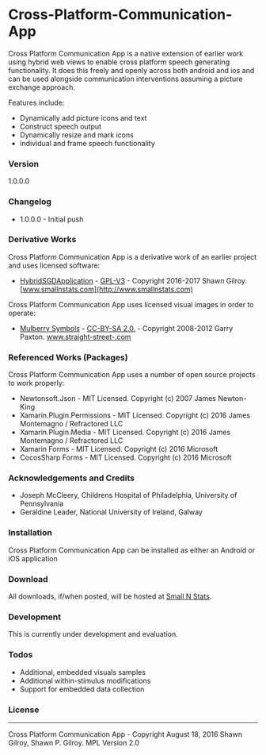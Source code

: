 # Cross-Platform-Communication-App
Cross Platform Communication App is a native extension of earlier work using hybrid web views to enable cross platform speech generating functionality.  It does this freely and openly across both android and ios and can be used alongside communication interventions assuming a picture exchange approach. 

Features include:
  - Dynamically add picture icons and text
  - Construct speech output
  - Dynamically resize and mark icons
  - individual and frame speech functionality

### Version
1.0.0.0

### Changelog
 * 1.0.0.0 - Initial push

### Derivative Works
Cross Platform Communication App is a derivative work of an earlier project and uses licensed software:
* [HybridSGDApplication](https://github.com/miyamot0/HybridSGDApplication) - [GPL-V3](https://www.gnu.org/licenses/old-licenses/gpl-2.0.en.html) - Copyright 2016-2017 Shawn Gilroy. [www.smallnstats.com](http://www.smallnstats.com)

Cross Platform Communication App uses licensed visual images in order to operate:
* [Mulberry Symbols](https://github.com/straight-street/mulberry-symbols) - [CC-BY-SA 2.0.](http://creativecommons.org/licenses/by-sa/2.0/uk/) - Copyright 2008-2012 Garry Paxton. [www.straight-street-.com](http://straight-street.com/)

### Referenced Works (Packages)
Cross Platform Communication App uses a number of open source projects to work properly:
* Newtonsoft.Json - MIT Licensed. Copyright (c) 2007 James Newton-King 
* Xamarin.Plugin.Permissions - MIT Licensed. Copyright (c) 2016 James Montemagno / Refractored LLC
* Xamarin.Plugin.Media - MIT Licensed. Copyright (c) 2016 James Montemagno / Refractored LLC
* Xamarin Forms - MIT Licensed. Copyright (c) 2016 Microsoft
* CocosSharp Forms - MIT Licensed. Copyright (c) 2016 Microsoft

### Acknowledgements and Credits
* Joseph McCleery, Childrens Hospital of Philadelphia, University of Pennsylvania
* Geraldine Leader, National University of Ireland, Galway

### Installation
Cross Platform Communication App can be installed as either an Android or iOS application

### Download
All downloads, if/when posted, will be hosted at [Small N Stats](http://www.smallnstats.com). 

### Development
This is currently under development and evaluation.

### Todos
* Additional, embedded visuals samples
* Additional within-stimulus modifications
* Support for embedded data collection

### License
----
Cross Platform Communication App - Copyright August 18, 2016 Shawn Gilroy, Shawn P. Gilroy. MPL Version 2.0
